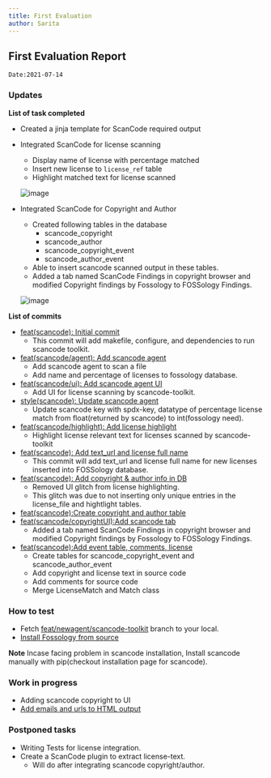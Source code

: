 ```yaml
---
title: First Evaluation
author: Sarita
---
```

<!--
SPDX-License-Identifier: CC-BY-SA-4.0

SPDX-FileCopyrightText: 2021 Sarita Singh <saritasingh.0425@gmail.com>
-->

## First Evaluation Report

`Date:2021-07-14`

### Updates
**List of task completed**
- Created a jinja template for ScanCode required output
- Integrated ScanCode for license scanning
    - Display name of license with percentage matched
    - Insert new license to `license_ref` table
    - Highlight matched text for license scanned

    ![image](/img/scancode/license_scanning.png)

- Integrated ScanCode for Copyright and Author 
    - Created following tables in the database
        - scancode_copyright
        - scancode_author
        - scancode_copyright_event
        - scancode_author_event
    - Able to insert scancode scanned output in these tables.
    - Added a tab named ScanCode Findings in copyright browser and modified Copyright findings by Fossology to FOSSology Findings.

    ![image](/img/scancode/scan_copy_browser.png)

**List of commits**
- [feat(scancode): Initial commit ](https://github.com/itssingh/fossology/commit/e450950e6e39b1b3647c79c07737d3877e419cc6)
    - This commit will add makefile, configure, and dependencies to run scancode toolkit.
- [feat(scancode/agent): Add scancode agent](https://github.com/itssingh/fossology/commit/bd38dd70e092a8700547883e497f7861e3cc48b8)
    - Add scancode agent to scan a file
    - Add name and percentage of licenses to fossology database.
- [feat(scancode/ui): Add scancode agent UI](https://github.com/itssingh/fossology/commit/af0dce1adb49db0497a951c9616ae7cace9efca4) 
    - Add UI for license scanning by scancode-toolkit.
- [style(scancode): Update scancode agent](https://github.com/itssingh/fossology/commit/0e461522b0d2d795d263cb7455c1d4b95c58ed8a)
    - Update scancode key with spdx-key, datatype of percentage license match from float(returned by scancode) to int(fossology need).
- [feat(scancode/highlight): Add license highlight](https://github.com/itssingh/fossology/commit/b9ad6d8ed488bf0a932734e7d331247b8e7b4ab1)
    - Highlight license relevant text for licenses scanned by scancode-toolkit
- [feat(scancode): Add text_url and license full name ](https://github.com/itssingh/fossology/commit/3a16fd2638967a7dc2d39e320cca2830268db9a7)
    - This commit will add text_url and license full name for new licenses inserted into FOSSology database.
- [feat(scancode): Add copyright & author info in DB](https://github.com/itssingh/fossology/commit/ed83a98db32d2abcd0508af9e2650771a27ed615)
    - Removed UI glitch from license highlighting.
    - This glitch was due to not inserting only unique entries in the license_file and hightlight tables.
- [feat(scancode):Create copyright and author table](https://github.com/itssingh/fossology/commit/c823ecf7a5d59fbfe243281c41598ea161e04435) 
- [feat(scancode/copyrightUI):Add scancode tab](https://github.com/itssingh/fossology/commit/f7d0053fb78539875aac04b62345f9fd9863e9da)
    - Added a tab named ScanCode Findings in copyright browser and modified Copyright findings by Fossology to FOSSology Findings.
- [feat(scancode):Add event table, comments, license](https://github.com/itssingh/fossology/commit/a88cca652b25aa0705c58de2d451078ef14ce08a)
    - Create tables for scancode_copyright_event and scancode_author_event
    - Add copyright and license text in source code
    - Add comments for source code
    - Merge LicenseMatch and Match class

### How to test
- Fetch [feat/newagent/scancode-toolkit](https://github.com/itssingh/fossology/tree/feat/newagent%2Fscancode-toolkit) branch to your local.
- [Install Fossology from source](https://github.com/fossology/fossology/wiki/Install-from-Source) 

**Note** Incase facing problem in scancode installation, Install scancode manually with pip(checkout installation page for scancode).

### Work in progress
- Adding scancode copyright to UI
- [Add emails and urls to HTML output](https://github.com/nexB/scancode-toolkit/pull/2539)

### Postponed tasks
- Writing Tests for license integration.
- Create a ScanCode plugin to extract license-text.
    - Will do after integrating scancode copyright/author.

